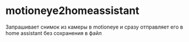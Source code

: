 # motioneye2homeassistant
Запрашивает снимок из камеры в motioneye и сразу отправляет его в home assistant без сохранения в файл
